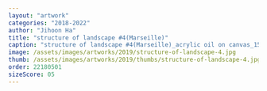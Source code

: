 ```yaml
---
layout: "artwork"
categories: "2018-2022"
author: "Jihoon Ha"
title: "structure of landscape #4(Marseille)"
caption: "structure of landscape #4(Marseille)_acrylic oil on canvas_150×105㎝_2019"
image: /assets/images/artworks/2019/structure-of-landscape-4.jpg
thumb: /assets/images/artworks/2019/thumbs/structure-of-landscape-4.jpg
order: 22180501
sizeScore: 05
---
```


